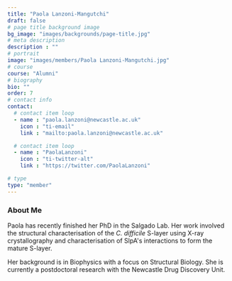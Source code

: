 ```yaml
---
title: "Paola Lanzoni-Mangutchi"
draft: false
# page title background image
bg_image: "images/backgrounds/page-title.jpg"
# meta description
description : ""
# portrait
image: "images/members/Paola Lanzoni-Mangutchi.jpg"
# course
course: "Alumni"
# biography
bio: ""
order: 7
# contact info
contact:
  # contact item loop
  - name : "paola.lanzoni@newcastle.ac.uk"
    icon : "ti-email"
    link : "mailto:paola.lanzoni@newcastle.ac.uk"

  # contact item loop
  - name : "PaolaLanzoni"
    icon : "ti-twitter-alt"
    link : "https://twitter.com/PaolaLanzoni"

# type
type: "member"
---
```


### About Me

Paola has recently finished her PhD in the Salgado Lab. Her work involved the structural characterisation of the *C. difficile* S-layer using X-ray crystallography and characterisation of SlpA's interactions to form the mature S-layer.

Her background is in Biophysics with a focus on Structural Biology.
She is currently a postdoctoral research with the Newcastle Drug Discovery Unit.
